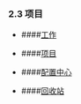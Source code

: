 ### 2.3 项目


* ####[工作](/yong-hu-zhi-nan/yong-hu-shou-ce/xiang-mu/gong-zuo.md)

* ####[项目](/yong-hu-zhi-nan/yong-hu-shou-ce/xiang-mu/xiang-mu.md)

* ####[配置中心](/yong-hu-zhi-nan/yong-hu-shou-ce/xiang-mu/pei-zhi-zhong-xin.md)

* ####[回收站](/yong-hu-zhi-nan/yong-hu-shou-ce/xiang-mu/hui-shou-zhan.md)